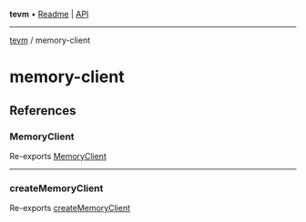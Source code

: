 **tevm** • [Readme](../README.md) \| [API](../modules.md)

***

[tevm](../README.md) / memory-client

# memory-client

## References

### MemoryClient

Re-exports [MemoryClient](../index/type-aliases/MemoryClient.md)

***

### createMemoryClient

Re-exports [createMemoryClient](../index/functions/createMemoryClient.md)
